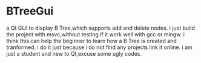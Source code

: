 # BTreeGui
a Qt GUI to display B Tree,which supports add and delete nodes. 
i just build the project with msvc,without testing if it work well with gcc or mingw.
i think this can  help the beginner to learn how a B Tree is created and tranformed.
i do it just because i do not find any projects link it online.
i am just a student and new to Qt,excuse some ugly codes. 
 
